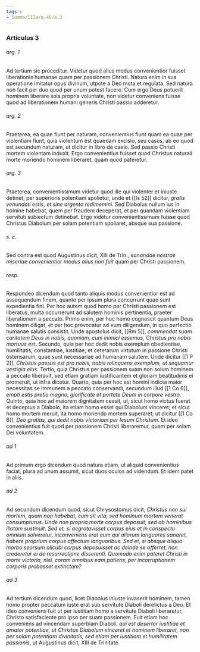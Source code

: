 ```yaml
---
tags : 
- Summa/IIIa/q.46/a.3
---
```


### Articulus 3

###### arg. 1
Ad tertium sic proceditur. Videtur quod alius modus convenientior fuisset liberationis humanae quam per passionem Christi. Natura enim in sua operatione imitatur opus divinum, utpote a Deo mota et regulata. Sed natura non facit per duo quod per unum potest facere. Cum ergo Deus potuerit hominem liberare sola propria voluntate, non videtur conveniens fuisse quod ad liberationem humani generis Christi passio adderetur.

###### arg. 2
Praeterea, ea quae fiunt per naturam, convenientius fiunt quam ea quae per violentiam fiunt, quia violentum est quaedam excisio, seu casus, ab eo quod est secundum naturam, ut dicitur in libro de caelo. Sed passio Christi mortem violentam induxit. Ergo convenientius fuisset quod Christus naturali morte moriendo hominem liberaret, quam quod pateretur.

###### arg. 3
Praeterea, convenientissimum videtur quod ille qui violenter et iniuste detinet, per superioris potentiam spolietur, unde et [[Is 52]] dicitur, *gratis venundati estis, et sine argento redimemini*. Sed Diabolus nullum ius in homine habebat, quem per fraudem deceperat, et per quandam violentiam servituti subiectum detinebat. Ergo videtur convenientissimum fuisse quod Christus Diabolum per solam potentiam spoliaret, absque sua passione.

###### s. c.
Sed contra est quod Augustinus dicit, XIII de Trin., *sanandae nostrae miseriae convenientior modus alius non fuit* quam per Christi passionem.

###### resp.
Respondeo dicendum quod tanto aliquis modus convenientior est ad assequendum finem, quanto per ipsum plura concurrunt quae sunt expedientia fini. Per hoc autem quod homo per Christi passionem est liberatus, multa occurrerunt ad salutem hominis pertinentia, praeter liberationem a peccato. Primo enim, per hoc homo cognoscit quantum Deus hominem diligat, et per hoc provocatur ad eum diligendum, in quo perfectio humanae salutis consistit. Unde apostolus dicit, [[Rm 5]], *commendat suam caritatem Deus in nobis, quoniam, cum inimici essemus, Christus pro nobis mortuus est*. Secundo, quia per hoc dedit nobis exemplum obedientiae, humilitatis, constantiae, iustitiae, et ceterarum virtutum in passione Christi ostensarum, quae sunt necessariae ad humanam salutem. Unde dicitur [[1 P 2]], *Christus passus est pro nobis, nobis relinquens exemplum, ut sequamur vestigia eius*. Tertio, quia Christus per passionem suam non solum hominem a peccato liberavit, sed etiam gratiam iustificantem et gloriam beatitudinis ei promeruit, ut infra dicetur. Quarto, quia per hoc est homini indicta maior necessitas se immunem a peccato conservandi, secundum illud [[1 Co 6]], *empti estis pretio magno, glorificate et portate Deum in corpore vestro*. Quinto, quia hoc ad maiorem dignitatem cessit, ut, sicut homo victus fuerat et deceptus a Diabolo, ita etiam homo esset qui Diabolum vinceret; et sicut homo mortem meruit, ita homo moriendo mortem superaret; ut dicitur [[1 Co 6]], *Deo gratias, qui dedit nobis victoriam per Iesum Christum*. Et ideo convenientius fuit quod per passionem Christi liberaremur, quam per solam Dei voluntatem.

###### ad 1
Ad primum ergo dicendum quod natura etiam, ut aliquid convenientius faciat, plura ad unum assumit, sicut duos oculos ad videndum. Et idem patet in aliis.

###### ad 2
Ad secundum dicendum quod, sicut Chrysostomus dicit, *Christus non sui mortem, quam non habebat, cum sit vita, sed hominum mortem venerat consumpturus. Unde non propria morte corpus deposuit, sed ab hominibus illatam sustinuit. Sed et, si aegrotavisset corpus eius et in conspectu omnium solveretur, inconveniens erat eum qui aliorum languores sanaret, habere proprium corpus affectum languoribus. Sed et, si absque aliquo morbo seorsum alicubi corpus deposuisset ac deinde se offerret, non crederetur ei de resurrectione disserenti. Quomodo enim pateret Christi in morte victoria, nisi, coram omnibus eam patiens, per incorruptionem corporis probasset extinctam?*

###### ad 3
Ad tertium dicendum quod, licet Diabolus iniuste invaserit hominem, tamen homo propter peccatum iuste erat sub servitute Diaboli derelictus a Deo. Et ideo conveniens fuit ut per iustitiam homo a servitute Diaboli liberaretur, Christo satisfaciente pro ipso per suam passionem. Fuit etiam hoc conveniens ad vincendam superbiam Diaboli, *qui est desertor iustitiae et amator potentiae, ut Christus Diabolum vinceret et hominem liberaret, non per solam potentiam divinitatis, sed etiam per iustitiam et humilitatem passionis*, ut Augustinus dicit, XIII de Trinitate.

